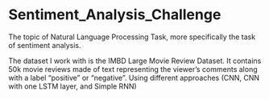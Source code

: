 # Sentiment_Analysis_Challenge

The topic of Natural Language Processing Task, more specifically the task of sentiment analysis.

The dataset I work with is the IMBD Large Movie Review Dataset. It contains 50k movie reviews made of text representing the viewer’s comments along with a label “positive” or “negative”. Using different approaches (CNN, CNN with one LSTM layer, and Simple RNN) 
